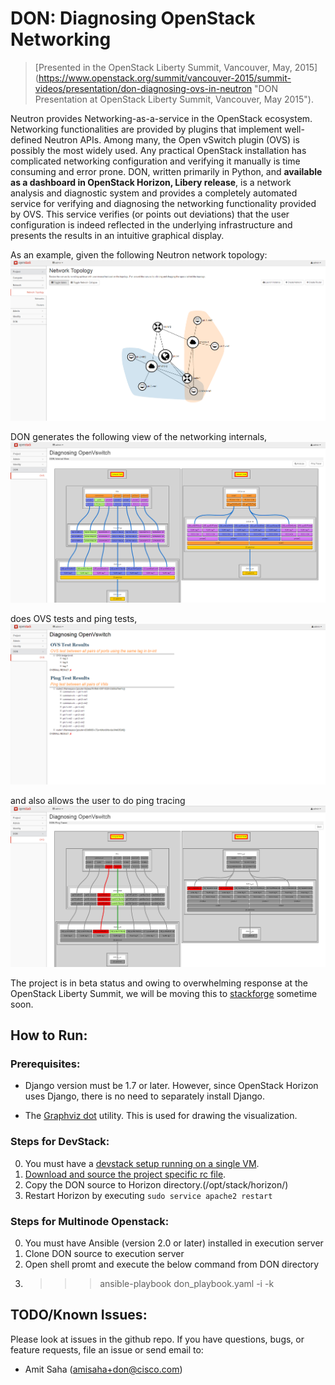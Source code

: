 # DON: Diagnosing OpenStack Networking



> [Presented in the OpenStack Liberty Summit, Vancouver, May, 2015]
(https://www.openstack.org/summit/vancouver-2015/summit-videos/presentation/don-diagnosing-ovs-in-neutron "DON Presentation at OpenStack Liberty Summit, Vancouver, May 2015").

Neutron provides Networking-as-a-service in the OpenStack ecosystem. Networking
functionalities are provided by plugins that implement well-defined Neutron
APIs. Among many, the Open vSwitch plugin (OVS) is possibly the most widely
used. Any practical OpenStack installation has complicated networking
configuration and verifying it manually is time consuming and error prone.
DON, written primarily in Python, and **available as a dashboard in OpenStack
Horizon, Libery release**, is a network analysis and diagnostic system and provides a
completely automated service for verifying and diagnosing the
networking functionality provided by OVS. This service verifies (or points out
deviations) that the user configuration is indeed reflected in the underlying
infrastructure and presents the results in an intuitive graphical display.

As an example, given the following Neutron network topology:
![Neutron: Network Topology](/openstack_dashboard/don/ovs/static/net_topology.png "Neutron: Network Topology")

DON generates the following view of the networking internals,
![DON: Internal View](/openstack_dashboard/don/ovs/static/don_internal.png "DON: Internal View")

does OVS tests and ping tests,
![DON: Analysis](/openstack_dashboard/don/ovs/static/don_analysis.png "DON: Analysis")

and also allows the user to do ping tracing
![DON: Ping Tracer](/openstack_dashboard/don/ovs/static/don_ping_notworking.png "DON: Ping Tracer")

The project is in beta status and owing to overwhelming response at the
OpenStack Liberty Summit, we will be moving this to
[stackforge](https://github.com/stackforge) sometime soon.

## How to Run:

### Prerequisites:

* Django version must be 1.7 or later. However, since OpenStack Horizon uses
  Django, there is no need to separately install Django.

* The [Graphviz dot](http://www.graphviz.org/) utility. This is used for
  drawing the visualization.

### Steps for DevStack:

0. You must have a [devstack setup running on a single VM](http://docs.openstack.org/developer/devstack/guides/single-vm.html).
1. [Download and source the project specific rc file](http://docs.openstack.org/user-guide/common/cli_set_environment_variables_using_openstack_rc.html).
2. Copy the DON source to Horizon directory.(/opt/stack/horizon/)
3. Restart Horizon by executing `sudo service apache2 restart`

### Steps for Multinode Openstack:

0. You must have Ansible (version 2.0 or later) installed in execution server
1. Clone DON source to execution server
2. Open shell promt and execute the below command from DON directory 
3. >>> ansible-playbook don_playbook.yaml -i <inventory file> -k

## TODO/Known Issues:
Please look at issues in the github repo. If you have questions, bugs, or feature requests, file an issue or send email
to:

* Amit Saha (amisaha+don@cisco.com)
